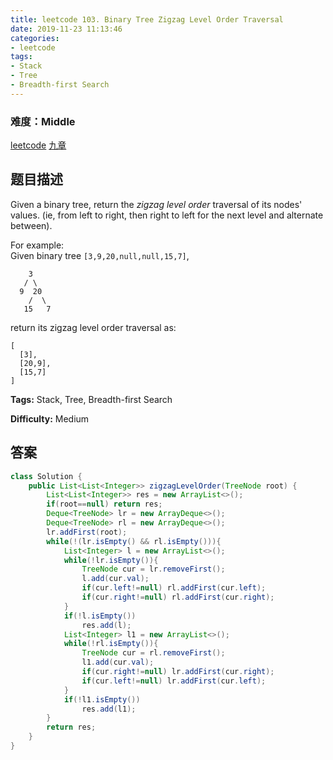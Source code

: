 ```yaml
---
title: leetcode 103. Binary Tree Zigzag Level Order Traversal
date: 2019-11-23 11:13:46
categories:
- leetcode
tags:
- Stack
- Tree
- Breadth-first Search
---
```

### 难度：Middle

<a href="https://leetcode.com/problems/binary-tree-zigzag-level-order-traversal/">leetcode</a>
<a href="https://www.jiuzhang.com/solution/binary-tree-zigzag-level-order-traversal/">九章</a>
## 题目描述
Given a binary tree, return the _zigzag level order_ traversal of its nodes'
values. (ie, from left to right, then right to left for the next level and
alternate between).

For example:  
Given binary tree `[3,9,20,null,null,15,7]`,  
        
        3
       / \
      9  20
        /  \
       15   7
    

return its zigzag level order traversal as:  
        
    [
      [3],
      [20,9],
      [15,7]
    ]
    


**Tags:** Stack, Tree, Breadth-first Search

**Difficulty:** Medium
## 答案
<!--more-->
```java
class Solution {
    public List<List<Integer>> zigzagLevelOrder(TreeNode root) {
        List<List<Integer>> res = new ArrayList<>();
        if(root==null) return res;
        Deque<TreeNode> lr = new ArrayDeque<>();
        Deque<TreeNode> rl = new ArrayDeque<>();
        lr.addFirst(root);
        while(!(lr.isEmpty() && rl.isEmpty())){
            List<Integer> l = new ArrayList<>();
            while(!lr.isEmpty()){
                TreeNode cur = lr.removeFirst();
                l.add(cur.val);
                if(cur.left!=null) rl.addFirst(cur.left);
                if(cur.right!=null) rl.addFirst(cur.right);
            }
            if(!l.isEmpty())
                res.add(l);
            List<Integer> l1 = new ArrayList<>();
            while(!rl.isEmpty()){
                TreeNode cur = rl.removeFirst();
                l1.add(cur.val);
                if(cur.right!=null) lr.addFirst(cur.right);
                if(cur.left!=null) lr.addFirst(cur.left);
            }
            if(!l1.isEmpty())
                res.add(l1);
        }
        return res;
    }
}
```
